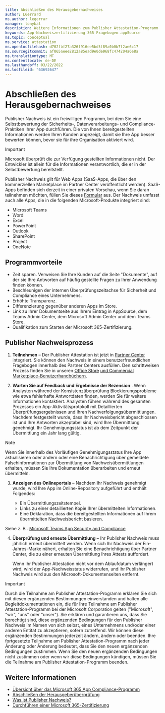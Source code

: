 ```yaml
---
title: Abschließen des Herausgebernachweises
author: LGerrard
ms.author: legerrar
manager: tonybal
description: Weitere Informationen zum Publisher Attestation-Programm
keywords: App-Nachweiszertifizierung 365 Fragebogen appSource
ms.topic: conceptual
ms.service: attestation
ms.openlocfilehash: d702fbf27a326f916ee5bd5f89a0b0b7f2ae6c17
ms.sourcegitcommit: af065aeee2812a85ead9e0de968fc474204a6e8a
ms.translationtype: MT
ms.contentlocale: de-DE
ms.lasthandoff: 03/22/2022
ms.locfileid: "63692647"
---
```

# <a name="complete-publisher-attestation"></a>Abschließen des Herausgebernachweises

Publisher Nachweis ist ein freiwilligen Programm, bei dem Sie eine Selbstbewertung der Sicherheits-, Datenverarbeitungs- und Compliance-Praktiken Ihrer App durchführen. Die von Ihnen bereitgestellten Informationen werden Ihren Kunden angezeigt, damit sie Ihre App besser bewerten können, bevor sie für ihre Organisation aktiviert wird. 

> [!IMPORTANT]
> Microsoft überprüft die zur Verfügung gestellten Informationen nicht. Der Entwickler ist allein für die Informationen verantwortlich, die er in der Selbstbewertung bereitstellt. 

Publisher Nachweis gilt für Web Apps (SaaS-Apps, die über den kommerziellen Marketplace im Partner Center veröffentlicht werden). SaaS-Apps befinden sich derzeit in einer privaten Vorschau, wenn Sie daran teilnehmen möchten, füllen Sie dieses [Formular](https://customervoice.microsoft.com/Pages/ResponsePage.aspx?id=v4j5cvGGr0GRqy180BHbR4cf3qxCU_RNtqjCSalFdSFUNDMzTVJKR0wzTEJRSFJVSk9OQUlOV0RJSyQlQCN0PWcu) aus. Der Nachweis umfasst auch alle Apps, die in die folgenden Microsoft-Produkte integriert sind:
- Microsoft Teams
- Word
- Excel
- PowerPoint 
- Outlook
- SharePoint
- Project
- OneNote


## <a name="program-benefits"></a>Programmvorteile
- Zeit sparen. Verweisen Sie Ihre Kunden auf die Seite "Dokumente", auf der sie Ihre Antworten auf häufig gestellte Fragen zu Ihrer Anwendung finden können.
- Beschleunigen der internen Überprüfungszeitachse für Sicherheit und Compliance eines Unternehmens.
- Erhöhte Transparenz.
- Differenzierung gegenüber anderen Apps im Store. 
- Link zu Ihrer Dokumentseite aus Ihrem Eintrag in AppSource, dem Teams Admin Center, dem Microsoft Admin Center und dem Teams Store. 
- Qualifikation zum Starten der Microsoft 365-Zertifizierung.
 

## <a name="publisher-attestation-process"></a>Publisher Nachweisprozess

1. **Teilnehmen** – Der Publisher Attestation ist jetzt in [Partner Center](https://partner.microsoft.com) integriert. Sie können den Nachweis in einem benutzerfreundlichen Fragebogen innerhalb des Partner Centers ausfüllen. Den schrittweisen Prozess finden Sie in unseren [Office Store](../docs/userguide.md) [und Commercial Marketplace-Benutzerhandbüchern](../docs/saasuserguide.md).

2. **Warten Sie auf Feedback und Ergebnisse der Rezension** . Wenn Analysten während der Konsistenzüberprüfung Blockierungsprobleme wie etwa fehlerhafte Antwortdaten finden, werden Sie für weitere Informationen kontaktiert. Analysten führen während des gesamten Prozesses ein App-Aktivitätsprotokoll mit Detaillierten Überprüfungsergebnissen und Ihren Nachverfolgungsübermittlungen. Nachdem festgestellt wurde, dass Ihr Nachweisbericht abgeschlossen ist und Ihre Antworten akzeptabel sind, wird Ihre Übermittlung genehmigt. Ihr Genehmigungsstatus ist ab dem Zeitpunkt der Übermittlung ein Jahr lang gültig.

> [!NOTE]
> Wenn Sie innerhalb des Vorläufigen Genehmigungsstatus Ihre App aktualisieren oder ändern oder eine Benachrichtigung über gemeldete Falschinformationen zur Übermittlung von Nachweisübermittlungen erhalten, müssen Sie Ihre Dokumentation überarbeiten und erneut übermitteln.

3. **Anzeigen des Onlineportals** – Nachdem Ihr Nachweis genehmigt wurde, wird Ihre App im Online-Repository aufgeführt und enthält Folgendes:

   - Ein Übermittlungszeitstempel.
   - Links zu einer detaillierten Kopie Ihrer übermittelten Informationen.
   - Eine Deklaration, dass die bereitgestellten Informationen auf Ihrem übermittelten Nachweisbericht basieren.

Siehe z. B *.* [Microsoft Teams App Security and Compliance](../teams/teams-apps.md)

4. **Überprüfung und erneute Übermittlung** – Ihr Publisher Nachweis muss jährlich erneut übermittelt werden. Wenn sich Ihr Nachweis der Ein-Jahres-Marke nähert, erhalten Sie eine Benachrichtigung über Partner Center, die zu einer erneuten Übermittlung Ihres Attests auffordert. 

   Wenn Ihr Publisher Attestation nicht vor dem Ablaufdatum verlängert wird, wird der App-Nachweisstatus widerrufen, und Ihr Publisher Nachweis wird aus den Microsoft-Dokumentenseiten entfernt. 

>[!IMPORTANT]
>Durch die Teilnahme am Publisher Attestation-Programm erklären Sie sich mit diesen ergänzenden Bestimmungen einverstanden und halten alle Begleitdokumentationen ein, die für Ihre Teilnahme am Publisher Attestation-Programm bei der Microsoft Corporation gelten ("Microsoft", "wir", "uns" oder "unser"). Sie erklären und garantieren uns, dass Sie berechtigt sind, diese ergänzenden Bedingungen für den Publisher Nachweis im Namen von sich selbst, eines Unternehmens und/oder einer anderen Entität zu akzeptieren, sofern zutreffend. Wir können diese ergänzenden Bestimmungen jederzeit ändern, ändern oder beenden. Ihre fortgesetzte Teilnahme am Publisher Attestation-Programm nach jeder Änderung oder Änderung bedeutet, dass Sie den neuen ergänzenden Bedingungen zustimmen. Wenn Sie den neuen ergänzenden Bedingungen nicht zustimmen oder wenn wir diese Bedingungen kündigen, müssen Sie die Teilnahme am Publisher Attestation-Programm beenden.

## <a name="learn-more"></a>Weitere Informationen

* [Übersicht über das Microsoft 365 App Compliance-Programm](~/overview.md)  
* [Abschließen der Herausgeberüberprüfung](https://docs.microsoft.com/azure/active-directory/develop/mark-app-as-publisher-verified)  
* [Was ist Publisher Nachweis?](~/docs/enterprise-app-attestation-guide.md)  
* [Durchführen einer Microsoft 365-Zertifizierung](~/docs/certification.md)
